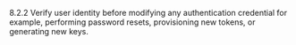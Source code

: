 8.2.2 Verify user identity before modifying any authentication credential for example, performing password resets, provisioning new tokens, or generating new keys. 